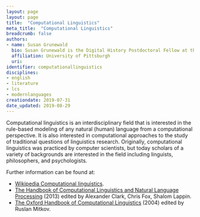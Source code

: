 ```yaml
---
layout: page
layout: page
title:  "Computational Linguistics"
meta_title:  "Computational Linguistics"
breadcrumb: false
authors:
- name: Susan Grunewald
  bio: Susan Grunewald is the Digital History Postdoctoral Fellow at the University of Pittsburgh’s World History Center. She received her PhD from Carnegie Mellon University, where she was a two-time A.W. Mellon Fellow in Digital Humanities. Her research focuses on Soviet history, particularly German prisoners of war in the USSR during and after the Second World War.
  affiliation: University of Pittsburgh
  uri:
identifier: computationallinguistics
disciplines:
- english
- literature
- lcs
- modernlanguages
creationdate: 2019-07-31
date_updated: 2019-08-29
---
```


Computational linguistics is an interdisciplinary field that is interested in the rule-based modeling of any natural (human) language from a computational perspective. It is also interested in computational approaches to the study of traditional questions of linguistics research. Originally, computational linguistics was practiced by computer scientists, but today scholars of a variety of backgrounds are interested in the field including linguists, philosophers, and psychologists.

Further information can be found at:
 -  [Wikipedia Computational linguistics](https://en.wikipedia.org/wiki/Computational_linguistics).
 -  [The Handbook of Computational Linguistics and Natural Language Processing](https://books.google.com/books?id=zBmom42eWPcC&printsec=frontcover&dq=computational+linguistics&hl=en&sa=X&ved=0ahUKEwjEvvDLyOzjAhUNpFkKHc6sArIQ6AEIKjAA#v=onepage&q=computational%20linguistics&f=false) (2013) edited by Alexander Clark, Chris Fox, Shalom Lappin.
 -  [The Oxford Handbook of Computational Linguistics](https://books.google.com/books?id=yl6AnaKtVAkC&printsec=frontcover&dq=computational+linguistics&hl=en&sa=X&ved=0ahUKEwjEvvDLyOzjAhUNpFkKHc6sArIQ6AEILzAB#v=onepage&q=computational%20linguistics&f=false) (2004) edited by Ruslan Mitkov.
